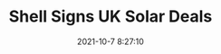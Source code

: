 ---
"title": "Shell Signs UK Solar Deals"
"date": "2021-10-7 8:27:10"
"feed_name": "RIGZONE"
"feed_website": "http://www.rigzone.com/"
"feed_rss": "http://www.rigzone.com/news/rss/rigzone_latest.aspx"
"link": "https://www.rigzone.com/news/shell_signs_uk_solar_deals-07-oct-2021-166644-article/?rss=true"
"source": "None"
"file": "_posts/2021-1-1-9a5a1b04806254d00821a5b6294839d16c0bcb78.md"
"accident": "0"
"drilling": "0"
"dead": "0"
"injured": "0"
"arrested": "0"
"place": "unknown place"
"where": "unknown site"
"causes": "unknown"
"place_uri": "unknown place"
---